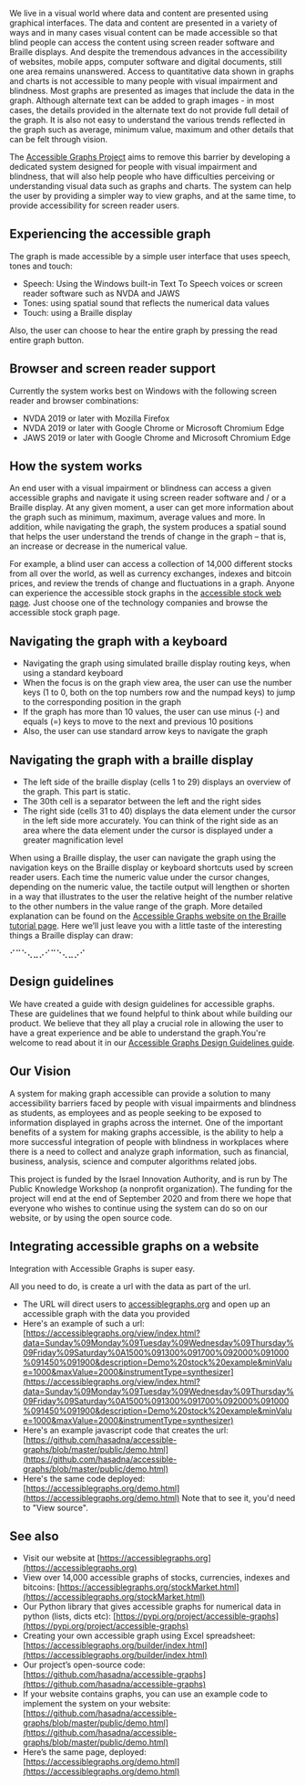 We live in a visual world where data and content are presented using graphical interfaces. The data and content
are presented in a variety of ways and in many cases visual content can be made accessible so that blind people can access the content using screen reader software and Braille displays. And despite the tremendous advances in the accessibility of websites, mobile apps, computer software and digital documents, still one area remains unanswered. Access to quantitative data shown in graphs and charts is not accessible to many people with visual impairment and blindness. Most graphs are presented as images that include the data in the graph. Although alternate text can be added to graph images - in most cases, the details provided in the alternate text do not provide full detail of the graph. It is also not easy to understand the various trends reflected in the graph such as average, minimum value, maximum and other details that can be felt through vision.

The [Accessible Graphs Project](https://accessiblegraphs.org/) aims to remove this barrier by developing a dedicated system designed for people with visual impairment and blindness, that will also help people who have difficulties perceiving or understanding visual data such as graphs and charts. The system can help the user by providing a simpler way to view graphs, and at the same time, to provide accessibility for screen reader users.

## Experiencing the accessible graph 

The graph is made accessible by a simple user interface that uses speech, tones and touch:

* Speech: Using the Windows built-in Text To Speech voices or screen reader software such as NVDA and JAWS
* Tones: using spatial sound that reflects the numerical data values
* Touch: using a Braille display

Also, the user can choose to hear the entire graph by pressing the read entire graph button.

## Browser and screen reader support

Currently the system works best on Windows with the following screen reader and browser combinations:

* NVDA 2019 or later with Mozilla Firefox
* NVDA 2019 or later with Google Chrome or Microsoft Chromium Edge
* JAWS 2019 or later with Google Chrome and Microsoft Chromium Edge

## How the system works

An end user with a visual impairment or blindness can access a given accessible graphs and navigate it using screen reader software and / or a Braille display. At any given moment, a user can get more information about the graph such as minimum, maximum, average values and more. In addition, while navigating the graph, the system produces a spatial sound that helps the user understand the trends of change in the graph – that is, an increase or decrease in the numerical value.

For example, a blind user can access a collection of 14,000 different stocks from all over the world, as well as currency exchanges, indexes and bitcoin prices, and review the trends of change and fluctuations in a graph. Anyone can experience the accessible stock graphs in the [accessible stock web page](https://accessiblegraphs.org/stockMarket.html). Just choose one of the technology companies and browse the accessible stock graph page.

## Navigating the graph with a keyboard

* Navigating the graph using simulated braille display routing keys, when using a standard keyboard
* When the focus is on the graph view area, the user can use the number keys (1 to 0, both on the top numbers row and the numpad keys) to jump to the corresponding position in the graph
* If the graph has more than 10 values, the user can use minus (-) and equals (=) keys to move to the next and previous 10 positions
* Also, the user can use standard arrow keys to navigate the graph

## Navigating the graph with a braille display

* The left side of the braille display (cells 1 to 29) displays an overview of the graph. This part is static.
* The 30th cell is a separator between the left and the right sides
* The right side (cells 31 to 40) displays the data element under the cursor in the left side more accurately. You can think of the right side as an area where the data element under the cursor is displayed under a greater magnification level

When using a Braille display, the user can navigate the graph using the navigation keys on the Braille display or keyboard shortcuts used by screen reader users. Each time the numeric value under the cursor changes, depending on the numeric value, the tactile output will lengthen or shorten in a way that illustrates to the user the relative height of the number relative to the other numbers in the value range of the graph. More detailed explanation can be found on the [Accessible Graphs website on the Braille tutorial page](https://accessiblegraphs.org/english_guides/tutorial_braille_en.html?lang=en). Here we’ll just leave you with a little taste of the interesting things a Braille display can draw:

⠊⠉⠑⢄⣀⡠⠊⠉⠑⢄⣀⡠⠊

## Design guidelines

We have created a guide with design guidelines for accessible graphs. These are guidelines that we found helpful to think about while building our product. We believe that they all play a crucial role in allowing the user to have a great experience and be able to understand the graph.You're welcome to read about it in our [Accessible Graphs Design Guidelines guide](guidelines-en.html).

## Our Vision

A system for making graph accessible can provide a solution to many accessibility barriers faced by people with visual impairments and blindness as students, as employees and as people seeking to be exposed to information displayed in graphs across the internet. One of the important benefits of a system for making graphs accessible, is the ability to help a more successful integration of people with blindness in workplaces where there is a need to collect and analyze graph information, such as financial, business, analysis, science and computer algorithms related jobs.

This project is funded by the Israel Innovation Authority, and is run by The Public Knowledge Workshop (a nonprofit organization). The funding for the project will end at the end of September 2020 and from there we hope that everyone who wishes to continue using the system can do so on our website, or by using the open source code.

## Integrating accessible graphs on a website

Integration with Accessible Graphs is super easy.

All you need to do, is create a url with the data as part of the url.

* The URL will direct users to [accessiblegraphs.org](http://accessiblegraphs.org/) and open up an accessible graph with the data you provided
* Here's an example of such a url:
[https://accessiblegraphs.org/view/index.html?data=Sunday%09Monday%09Tuesday%09Wednesday%09Thursday%09Friday%09Saturday%0A1500%091300%091700%092000%091000%091450%091900&description=Demo%20stock%20example&minValue=1000&maxValue=2000&instrumentType=synthesizer](https://accessiblegraphs.org/view/index.html?data=Sunday%09Monday%09Tuesday%09Wednesday%09Thursday%09Friday%09Saturday%0A1500%091300%091700%092000%091000%091450%091900&description=Demo%20stock%20example&minValue=1000&maxValue=2000&instrumentType=synthesizer)
* Here's an example javascript code that creates the url:
[https://github.com/hasadna/accessible-graphs/blob/master/public/demo.html](https://github.com/hasadna/accessible-graphs/blob/master/public/demo.html)
* Here's the same code deployed:
[https://accessiblegraphs.org/demo.html](https://accessiblegraphs.org/demo.html)
Note that to see it, you'd need to "View source".

## See also

* Visit our website at [https://accessiblegraphs.org](https://accessiblegraphs.org)
* View over 14,000 accessible graphs of stocks, currencies, indexes and bitcoins: [https://accessiblegraphs.org/stockMarket.html](https://accessiblegraphs.org/stockMarket.html)
* Our Python library that gives accessible graphs for numerical data in python (lists, dicts etc):
[https://pypi.org/project/accessible-graphs](https://pypi.org/project/accessible-graphs)
* Creating your own accessible graph using Excel spreadsheet:
[https://accessiblegraphs.org/builder/index.html](https://accessiblegraphs.org/builder/index.html)
* Our project’s open-source code:
[https://github.com/hasadna/accessible-graphs](https://github.com/hasadna/accessible-graphs)
* If your website contains graphs, you can use an example code to implement the system on your website:
[https://github.com/hasadna/accessible-graphs/blob/master/public/demo.html](https://github.com/hasadna/accessible-graphs/blob/master/public/demo.html)
* Here’s the same page, deployed:
[https://accessiblegraphs.org/demo.html](https://accessiblegraphs.org/demo.html)
